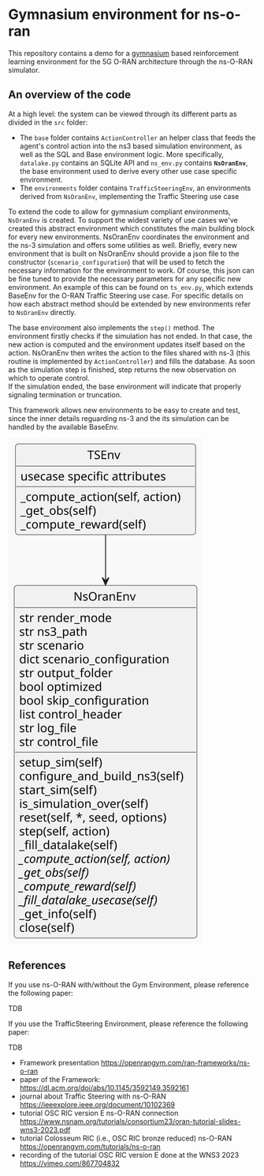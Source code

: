 # Gymnasium environment for ns-o-ran

This repository contains a demo for a [gymnasium](https://gymnasium.farama.org/) based reinforcement learning environment for the 5G O-RAN architecture through the ns-O-RAN simulator.

## An overview of the code

At a high level: the system can be viewed through its different parts as divided in the `src` folder: 

+ The `base` folder contains `ActionController` an helper class that feeds the agent's control action into the ns3 based simulation environment, as well as the SQL and Base environment logic. More specifically, `datalake.py` contains an SQLite API and `ns_env.py` contains **`NsOranEnv`**, the base environment used to derive every other use case specific environment.
+ The `environments` folder contains `TrafficSteeringEnv`, an environments derived from `NsOranEnv`, implementing the Traffic Steering use case 

To extend the code to allow for gymnasium compliant environments, `NsOranEnv` is created. To support the widest variety of use cases we've created this abstract environment which constitutes the main building block for every new environments. NsOranEnv coordinates the environment and the ns-3 simulation and offers some utilities as well. Briefly, every new environment that is built on NsOranEnv should provide a json file to the constructor (`scenario_configuration`) that will be used to fetch the necessary information for the environment to work. Of course, this json can be fine tuned to provide the necessary parameters for any specific new environment. An example of this can be found on `ts_env.py`, which extends BaseEnv for the O-RAN Traffic Steering use case. For specific details on how each abstract method should be extended by new environments refer to `NsOranEnv` directly.

The base environment also implements the `step()` method. The environment firstly checks if the simulation has not ended. In that case, the new action is computed and the environment updates itself based on the action. NsOranEnv then writes the action to the files shared with ns-3 (this routine is implemented by `ActionController`) and fills the database. As soon as the simulation step is finished, step returns the new observation on which to operate control.  
If the simulation ended, the base environment will indicate that properly signaling termination or truncation. 

This framework allows new environments to be easy to create and test, since the inner details reguarding ns-3 and the its simulation can be handled by the available BaseEnv. 

![](./Docs/environments.svg)

## References

If you use ns-O-RAN with/without the Gym Environment, please reference the following paper:

TDB

If you use the TrafficSteering Environment, please reference the following paper:

TDB

- Framework presentation https://openrangym.com/ran-frameworks/ns-o-ran
- paper of the Framework: https://dl.acm.org/doi/abs/10.1145/3592149.3592161
- journal about Traffic Steering with ns-O-RAN https://ieeexplore.ieee.org/document/10102369
- tutorial OSC RIC version E ns-O-RAN connection  https://www.nsnam.org/tutorials/consortium23/oran-tutorial-slides-wns3-2023.pdf
- tutorial Colosseum RIC (i.e., OSC RIC bronze reduced) ns-O-RAN  https://openrangym.com/tutorials/ns-o-ran
- recording of the tutorial OSC RIC version E done at the WNS3 2023 https://vimeo.com/867704832


